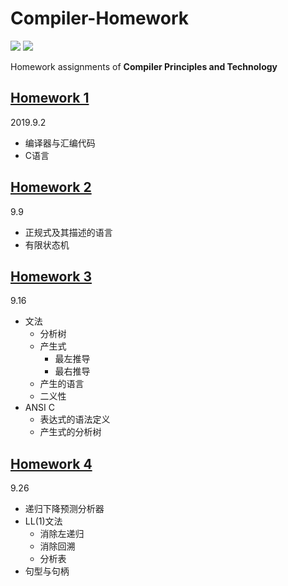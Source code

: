 # Compiler-Homework
[![](https://img.shields.io/badge/Homework-@lyc0930-informational.svg?style=flat)](https://github.com/lyc0930) ![](https://img.shields.io/badge/USTC-2019Fall-critical.svg?style=flat)

Homework assignments of **Compiler Principles and Technology**

## [Homework 1](https://github.com/lyc0930/Compiler-Homework/tree/master/Homework1)
2019.9.2
- 编译器与汇编代码
- C语言

## [Homework 2](https://github.com/lyc0930/Compiler-Homework/tree/master/Homework2)
9.9
- 正规式及其描述的语言
- 有限状态机

## [Homework 3](https://github.com/lyc0930/Compiler-Homework/tree/master/Homework3)
9.16
- 文法
    - 分析树
    - 产生式
        - 最左推导
        - 最右推导
    - 产生的语言
    - 二义性
- ANSI C
    - 表达式的语法定义
    - 产生式的分析树

## [Homework 4](https://github.com/lyc0930/Compiler-Homework/tree/master/Homework4)
9.26
- 递归下降预测分析器
- LL(1)文法
    - 消除左递归
    - 消除回溯
    - 分析表
- 句型与句柄